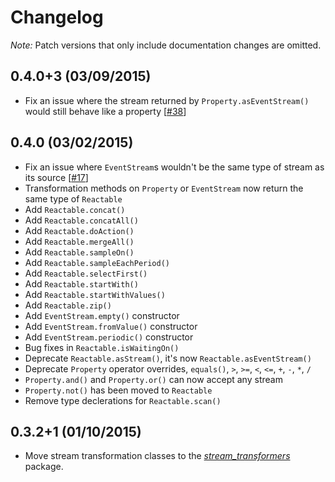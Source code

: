 # Changelog

*Note:* Patch versions that only include documentation changes are omitted.

## 0.4.0+3 (03/09/2015)

- Fix an issue where the stream returned by `Property.asEventStream()` would still behave like a property [[#38](https://github.com/danschultz/frappe/issues/38)]

## 0.4.0 (03/02/2015)

- Fix an issue where `EventStream`s wouldn't be the same type of stream as its source [[#17](https://github.com/danschultz/frappe/issues/17)]
- Transformation methods on `Property` or `EventStream` now return the same type of `Reactable`
- Add `Reactable.concat()`
- Add `Reactable.concatAll()`
- Add `Reactable.doAction()`
- Add `Reactable.mergeAll()`
- Add `Reactable.sampleOn()`
- Add `Reactable.sampleEachPeriod()`
- Add `Reactable.selectFirst()`
- Add `Reactable.startWith()`
- Add `Reactable.startWithValues()`
- Add `Reactable.zip()`
- Add `EventStream.empty()` constructor
- Add `EventStream.fromValue()` constructor
- Add `EventStream.periodic()` constructor
- Bug fixes in `Reactable.isWaitingOn()`
- Deprecate `Reactable.asStream()`, it's now `Reactable.asEventStream()`
- Deprecate `Property` operator overrides, `equals()`, `>`, `>=`, `<`, `<=`, `+`, `-`, `*`, `/`
- `Property.and()` and `Property.or()` can now accept any stream
- `Property.not()` has been moved to `Reactable`
- Remove type declerations for `Reactable.scan()`

## 0.3.2+1 (01/10/2015)

- Move stream transformation classes to the *[stream_transformers]* package.

[stream_transformers]: https://github.com/frappe-dart/stream_transformers
